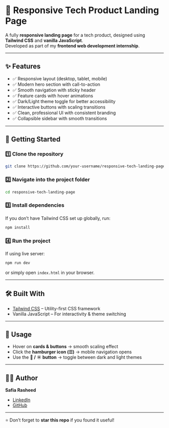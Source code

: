 # 🚀 Responsive Tech Product Landing Page

A fully **responsive landing page** for a tech product, designed using **Tailwind CSS** and **vanilla JavaScript**.  
Developed as part of my **frontend web development internship**.

---

## ✨ Features

- ✅ Responsive layout (desktop, tablet, mobile)  
- ✅ Modern hero section with call-to-action  
- ✅ Smooth navigation with sticky header  
- ✅ Feature cards with hover animations  
- ✅ Dark/Light theme toggle for better accessibility  
- ✅ Interactive buttons with scaling transitions  
- ✅ Clean, professional UI with consistent branding
- ✅ Collapsible sidebar with smooth transitions

---
## 🚀 Getting Started

### 1️⃣ Clone the repository
```bash
git clone https://github.com/your-username/responsive-tech-landing-page.git
```

### 2️⃣ Navigate into the project folder
```bash
cd responsive-tech-landing-page
```

### 3️⃣ Install dependencies
If you don’t have Tailwind CSS set up globally, run:
```bash
npm install
```

### 4️⃣ Run the project
If using live server:
```bash
npm run dev
```
or simply open `index.html` in your browser.

---

## 🛠️ Built With

- [Tailwind CSS](https://tailwindcss.com/) – Utility-first CSS framework  
- Vanilla JavaScript – For interactivity & theme switching  

---

## 📌 Usage

- Hover on **cards & buttons** → smooth scaling effect  
- Click the **hamburger icon (☰)** → mobile navigation opens  
- Use the **🌙 / ☀️ button** → toggle between dark and light themes  

---

## 👩‍💻 Author

**Safia Rasheed**  

- [LinkedIn](https://www.linkedin.com/in/safia-rasheed-webdeveloper)  
- [GitHub](https://github.com/Safia-Rasheed-749)  

---

⭐ Don’t forget to **star this repo** if you found it useful!
